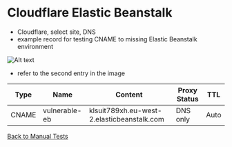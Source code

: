 # Cloudflare Elastic Beanstalk
* Cloudflare, select site, DNS
* example record for testing CNAME to missing Elastic Beanstalk environment

![Alt text](images/cloudflare-eb.png?raw=true "Example DNS record")

* refer to the second entry in the image

|Type|Name|Content|Proxy Status|TTL|
|----|----|-------|------------|---|
|CNAME|vulnerable-eb|klsuit789xh.eu-west-2.elasticbeanstalk.com|DNS only|Auto|

[Back to Manual Tests](../manual-tests.md)